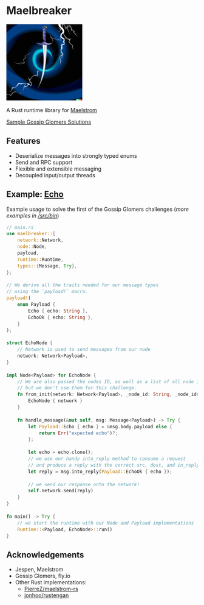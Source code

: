 # Maelbreaker

<img src="maelbreaker.png"  width="200" height="200">

A Rust runtime library for [Maelstrom](https://github.com/jepsen-io/maelstrom)

[Sample Gossip Glomers Solutions](/src/bin)

## Features
- Deserialize messages into strongly typed enums
- Send and RPC support
- Flexible and extensible messaging
- Decoupled input/output threads

## Example: [Echo](https://fly.io/dist-sys/1/)
Example usage to solve the first of the Gossip Glomers challenges (*more examples in [/src/bin](/src/bin)*)
```rust
// main.rs
use maelbreaker::{
    network::Network,
    node::Node,
    payload,
    runtime::Runtime,
    types::{Message, Try},
};

// We derive all the traits needed for our message types
// using the `payload!` macro.
payload!(
    enum Payload {
        Echo { echo: String },
        EchoOk { echo: String },
    }
);

struct EchoNode {
    // Network is used to send messages from our node
    network: Network<Payload>,
}

impl Node<Payload> for EchoNode {
    // We are also passed the nodes ID, as well as a list of all node IDs in the cluster,
    // but we don't use them for this challenge.
    fn from_init(network: Network<Payload>, _node_id: String, _node_ids: Vec<String>) -> Self {
        EchoNode { network }
    }

    fn handle_message(&mut self, msg: Message<Payload>) -> Try {
        let Payload::Echo { echo } = &msg.body.payload else {
            return Err("expected echo")?;
        };

        let echo = echo.clone();
        // we use our handy into_reply method to consume a request
        // and produce a reply with the correct src, dest, and in_reply_to fields
        let reply = msg.into_reply(Payload::EchoOk { echo });

        // we send our response onto the network!
        self.network.send(reply)
    }
}

fn main() -> Try {
    // we start the runtime with our Node and Payload implementations
    Runtime::<Payload, EchoNode>::run()
}
```

## Acknowledgements
- Jespen, Maelstrom
- Gossip Glomers, fly.io
- Other Rust implementations: 
  - [PierreZ/maelstrom-rs](https://github.com/PierreZ/maelstrom-rs)
  - [jonhoo/rustengan](https://github.com/jonhoo/rustengan)
